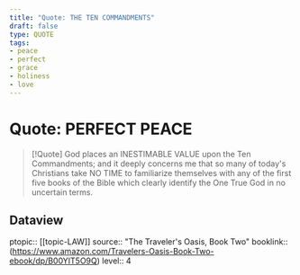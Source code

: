 ```yaml
---
title: "Quote: THE TEN COMMANDMENTS"
draft: false
type: QUOTE
tags:
- peace
- perfect
- grace
- holiness
- love
---
```


# Quote: PERFECT PEACE
> [!Quote]
> God places an INESTIMABLE VALUE upon the Ten Commandments; and it deeply concerns me that so many of today's Christians take NO TIME to familiarize themselves with any of the first five books of the Bible which clearly identify the One True God in no uncertain terms.

## Dataview
ptopic:: [[topic-LAW]]
source:: "The Traveler's Oasis, Book Two"
booklink:: (https://www.amazon.com/Travelers-Oasis-Book-Two-ebook/dp/B00YIT5O9Q)
level:: 4
